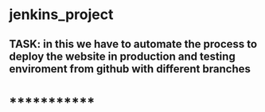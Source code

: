 # jenkins_project
## TASK: in this we have to automate the process to deploy the website in production and testing enviroment from github with different branches
# ***********
